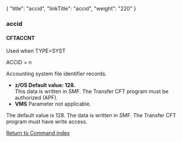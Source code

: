 {
    "title": "accid",
    "linkTitle": "accid",
    "weight": "220"
}<span id="accid"></span>

### accid

<span id="accid_CFTACCNT"></span>

#### CFTACCNT

Used when TYPE=SYST

ACCID = n

Accounting system file identifier records.

-   <span style="font-weight: bold;">z/OS </span> <span style="font-weight: bold;">Default
    value: 128.</span>  
    This data is written in SMF. The <span class="mc-variable axway_variables.Component_Short_Name variable">Transfer CFT</span> program must be authorized
    (APF).
-   <span style="font-weight: bold;">VMS</span> Parameter not applicable.

The default value is 128. The data is
written in SMF. The <span class="mc-variable axway_variables.Component_Short_Name variable">Transfer CFT</span> program must have write access.

[Return to Command index](../../)
